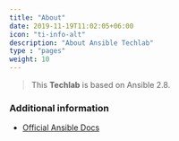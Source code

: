 ```yaml
---
title: "About"
date: 2019-11-19T11:02:05+06:00
icon: "ti-info-alt"
description: "About Ansible Techlab"
type : "pages"
weight: 10
---
```



> This **Techlab** is based on Ansible 2.8.


### Additional information

* [Official Ansible Docs](https://docs.ansible.com/)
